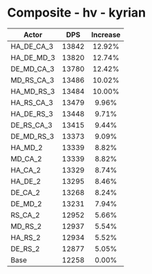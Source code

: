 # Composite - hv - kyrian
| Actor | DPS | Increase |
|---|:---:|:---:|
|HA_DE_CA_3|13842|12.92%|
|HA_DE_MD_3|13820|12.74%|
|DE_MD_CA_3|13780|12.42%|
|MD_RS_CA_3|13486|10.02%|
|HA_MD_RS_3|13484|10.00%|
|HA_RS_CA_3|13479|9.96%|
|HA_DE_RS_3|13448|9.71%|
|DE_RS_CA_3|13415|9.44%|
|DE_MD_RS_3|13373|9.09%|
|HA_MD_2|13339|8.82%|
|MD_CA_2|13339|8.82%|
|HA_CA_2|13329|8.74%|
|HA_DE_2|13295|8.46%|
|DE_CA_2|13268|8.24%|
|DE_MD_2|13231|7.94%|
|RS_CA_2|12952|5.66%|
|MD_RS_2|12937|5.54%|
|HA_RS_2|12934|5.52%|
|DE_RS_2|12877|5.05%|
|Base|12258|0.00%|
